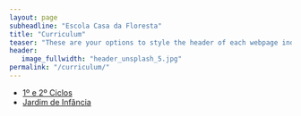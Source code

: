 ```yaml
---
layout: page
subheadline: "Escola Casa da Floresta"
title: "Curriculum"
teaser: "These are your options to style the header of each webpage individually. <em>Feeling Responsive</em> uses <a href='http://srobbin.com/jquery-plugins/backstretch/'>Backstretch by Scott Robin</a> to expand them from left to right. The width should be 1600 pixel or higher using a ratio like 16:9 or 21:9 or 2:1."
header:
   image_fullwidth: "header_unsplash_5.jpg"
permalink: "/curriculum/"
---
```

<ul>
    <li><a href="/curriculum/ciclos/">1º e 2º Ciclos</a></li>
    <li><a href="/curriculum/jardim-infancia/">Jardim de Infância</a></li>
</ul>
